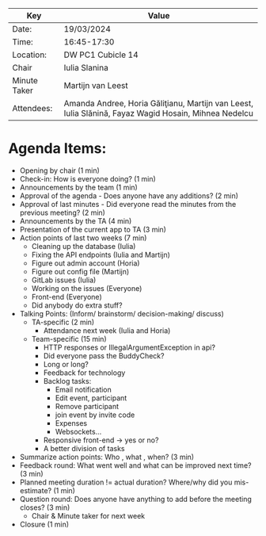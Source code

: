 | Key | Value                                                                                                |
| --- |------------------------------------------------------------------------------------------------------|
| Date: | 19/03/2024                                                                                           |
| Time: | 16:45-17:30                                                                                          |
| Location: | DW PC1 Cubicle 14                                                                                    |
| Chair | Iulia Slanina                                                                                        |
| Minute Taker | Martijn van Leest                                                                                    |
| Attendees: | Amanda Andree, Horia Găliţianu, Martijn van Leest, Iulia Slănină, Fayaz Wagid Hosain, Mihnea Nedelcu |  


# Agenda Items:
- Opening by chair (1 min)
- Check-in: How is everyone doing? (1 min)
- Announcements by the team (1 min)
- Approval of the agenda - Does anyone have any additions? (2 min)
- Approval of last minutes - Did everyone read the minutes from the previous meeting? (2 min)
- Announcements by the TA (4 min)
- Presentation of the current app to TA (3 min)
- Action points of last two weeks (7 min)
    - Cleaning up the database (Iulia)
    - Fixing the API endpoints (Iulia and Martijn)
    - Figure out admin account (Horia)
    - Figure out config file (Martijn)
    - GitLab issues (Iulia)
    - Working on the issues (Everyone)
    - Front-end (Everyone)
    - Did anybody do extra stuff?
- Talking Points: (Inform/ brainstorm/ decision-making/ discuss)
    - TA-specific (2 min)
        - Attendance next week (Iulia and Horia)
    - Team-specific (15 min)
        - HTTP responses or IllegalArgumentException in api? 
        - Did everyone pass the BuddyCheck?
        - Long or long?
        - Feedback for technology
        - Backlog tasks:
            - Email notification
            - Edit event, participant
            - Remove participant
            - join event by invite code
            - Expenses
            - Websockets...
        - Responsive front-end -> yes or no?
        - A better division of tasks
- Summarize action points: Who , what , when? (3 min)
- Feedback round: What went well and what can be improved next time? (3 min)
- Planned meeting duration != actual duration? Where/why did you mis-estimate? (1 min)
- Question round: Does anyone have anything to add before the meeting closes? (3 min)
    - Chair & Minute taker for next week
- Closure (1 min)



